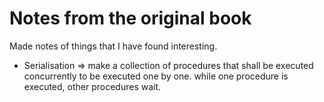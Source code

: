 # Notes from the original book

Made notes of things that I have found interesting.

* Serialisation => make a collection of procedures that shall be executed concurrently to be executed one by one. while one procedure is executed, other procedures wait.
